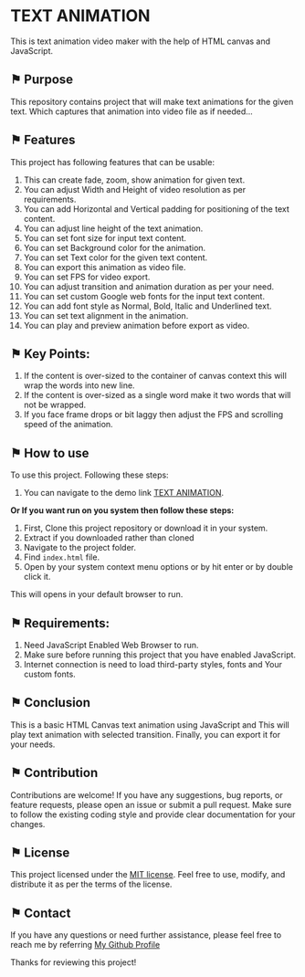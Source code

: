 # TEXT ANIMATION 

This is text animation video maker with the help of HTML canvas and JavaScript.

## &#9873; Purpose

This repository contains project that will make text animations for the given text. Which captures that animation into video file as if needed...

## &#9873; Features

This project has following features that can be usable:

1. This can create fade, zoom, show animation for given text.
2. You can adjust Width and Height of video resolution as per requirements.
3. You can add Horizontal and Vertical padding for positioning of the text content.
4. You can adjust line height of the text animation.
5. You can set font size for input text content.
6. You can set Background color for the animation.
7. You can set Text color for the given text content.
8. You can export this animation as video file.
9. You can set FPS for video export.
10. You can adjust transition and animation duration as per your need.
11. You can set custom Google web fonts for the input text content.
12. You can add font style as Normal, Bold, Italic and Underlined text.
13. You can set text alignment in the animation.
14. You can play and preview animation before export as video.

## &#9873; Key Points:

1. If the content is over-sized to the container of canvas context this will wrap the words into new line.
2. If the content is over-sized as a single word make it two words that will not be wrapped.
3. If you face frame drops or bit laggy then adjust the FPS and scrolling speed of the animation.

## &#9873; How to use

To use this project. Following these steps:

1. You can navigate to the demo link [TEXT ANIMATION](https://arathinai.blogspot.com/p/text-animation.html).

**Or If you want run on you system then follow these steps:**

1. First, Clone this project repository or download it in your system.
2. Extract if you downloaded rather than cloned
3. Navigate to the project folder.
4. Find `index.html` file.
5. Open by your system context menu options or by hit enter or by double click it.

This will opens in your default browser to run. 

## &#9873; Requirements:

1. Need JavaScript Enabled Web Browser to run.
2. Make sure before running this project that you have enabled JavaScript.
3. Internet connection is need to load third-party styles, fonts and Your custom fonts.

## &#9873; Conclusion

This is a basic HTML Canvas text animation using JavaScript and This will play text animation with selected transition. Finally, you can export it for your needs.

## &#9873; Contribution

Contributions are welcome! If you have any suggestions, bug reports, or feature requests, please open an issue or submit a pull request. Make sure to follow the existing coding style and provide clear documentation for your changes.

## &#9873; License

This project licensed under the [MIT license](LICENSE). Feel free to use, modify, and distribute it as per the terms of the license.

## &#9873; Contact

If you have any questions or need further assistance, please feel free to reach me by referring [My Github Profile](https://github.com/ag-sanjjeev/)

Thanks for reviewing this project!
